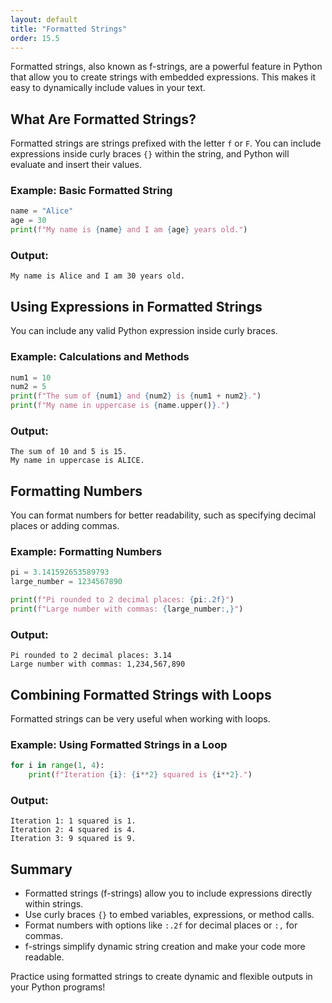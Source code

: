```yaml
---
layout: default
title: "Formatted Strings"
order: 15.5
---
```


Formatted strings, also known as f-strings, are a powerful feature in Python that allow you to create strings with embedded expressions. This makes it easy to dynamically include values in your text.

## What Are Formatted Strings?

Formatted strings are strings prefixed with the letter `f` or `F`. You can include expressions inside curly braces `{}` within the string, and Python will evaluate and insert their values.

### Example: Basic Formatted String

```python
name = "Alice"
age = 30
print(f"My name is {name} and I am {age} years old.")
```

### Output:

```plaintext
My name is Alice and I am 30 years old.
```

## Using Expressions in Formatted Strings

You can include any valid Python expression inside curly braces.

### Example: Calculations and Methods

```python
num1 = 10
num2 = 5
print(f"The sum of {num1} and {num2} is {num1 + num2}.")
print(f"My name in uppercase is {name.upper()}.")
```

### Output:

```plaintext
The sum of 10 and 5 is 15.
My name in uppercase is ALICE.
```

## Formatting Numbers

You can format numbers for better readability, such as specifying decimal places or adding commas.

### Example: Formatting Numbers

```python
pi = 3.141592653589793
large_number = 1234567890

print(f"Pi rounded to 2 decimal places: {pi:.2f}")
print(f"Large number with commas: {large_number:,}")
```

### Output:

```plaintext
Pi rounded to 2 decimal places: 3.14
Large number with commas: 1,234,567,890
```

## Combining Formatted Strings with Loops

Formatted strings can be very useful when working with loops.

### Example: Using Formatted Strings in a Loop

```python
for i in range(1, 4):
    print(f"Iteration {i}: {i**2} squared is {i**2}.")
```

### Output:

```plaintext
Iteration 1: 1 squared is 1.
Iteration 2: 4 squared is 4.
Iteration 3: 9 squared is 9.
```

## Summary

- Formatted strings (f-strings) allow you to include expressions directly within strings.
- Use curly braces `{}` to embed variables, expressions, or method calls.
- Format numbers with options like `:.2f` for decimal places or `:,` for commas.
- f-strings simplify dynamic string creation and make your code more readable.

Practice using formatted strings to create dynamic and flexible outputs in your Python programs!
